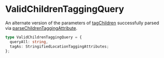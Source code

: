 # ValidChildrenTaggingQuery

An alternate version of the parameters of [tagChildren](/tracking/api-reference/locationTaggers/tagChildren.md) successfully parsed via [parseChildrenTaggingAttribute](/tracking/api-reference/common/parsers/parseChildrenTaggingAttribute.md).

```typescript jsx
type ValidChildrenTaggingQuery = {
  queryAll: string,
  tagAs: StringifiedLocationTaggingAttributes;
};
```

<br />
